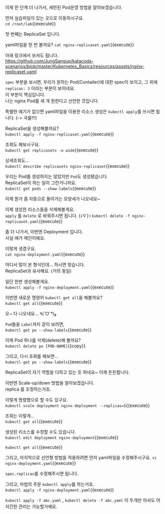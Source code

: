 이제 한 단계 더 나가서, 세련된 Pod운영 방법을 알아보겠습니다.  

먼저 실습파일이 있는 곳으로 이동하시구요.  
`cd /root/lab`{{execute}}

첫 번째는 ReplicaSet 입니다.

yaml파일을 한 번 볼까요?
`cat nginx-replicaset.yaml`{{execute}}

아래 링크에서 보셔도 됩니다.  
https://github.com/JungSangup/katacoda-scenarios/blob/master/Kubernetes_Basics/resources/assets/nginx-replicaset.yaml

`spec` 부분을 보시면, 우리가 원하는 Pod(Contailer)에 대한 spec이 보이고, 그 위에 `replicas: 3` 이라는 부분이 보이네요.  
이 부분이 핵심입니다.  
나는 nginx Pod를 세 개 원한다고 선언한 것입니다.

특별한 얘기가 없으면 yaml파일을 이용한 리소스 생성은 `kubectl apply`를 쓰시면 됩니다. (-> 국룰!!!)  

ReplicaSet을 생성해볼까요?  
`kubectl apply -f nginx-replicaset.yaml`{{execute}}

조회도 해보시구요.  
`kubectl get replicasets -o wide`{{execute}}

상세조회도...  
`kubectl describe replicasets nginx-replicaset`{{execute}}

우리는 Pod를 생성하지는 않았지만 `Pod`도 생성됐습니다.  
ReplicaSet이 하는 일이 그런거니까요.  
`kubectl get pods --show-labels`{{execute}}

이제 뭔가 좀 자동으로 돌아가는 모양새가 나오네요~

이제 생성한 리소스들을 삭제해볼게요.  
`apply` 를 `delete` 로 바꿔주시면 됩니다. (ง˙∇˙)ว
`kubectl delete -f nginx-replicaset.yaml`{{execute}}


좀 더 나가서, 이번엔 Deployment 입니다.  
사실 얘가 메인이예요.

이렇게 생겼구요.  
`cat nginx-deployment.yaml`{{execute}}

어디서 많이 본 형식인데... 하시면 맞습니다.  
ReplicaSet과 유사해요. (거의 동일)

일단 한번 생성해볼게요.  
`kubectl apply -f nginx-deployment.yaml`{{execute}}

이번엔 새로운 명령어 `kubectl get all`을 해볼까요?  
`kubectl get all`{{execute}}

오~ 다 나오네요...  ٩(ˊᗜˋ*)و

`Pod`들을 `Label`까지 같이 보려면,  
`kubectl get po --show-labels`{{execute}}

이제 Pod 하나를 삭제(delete)해 볼까요?  
`kubectl delete po [POD-NAME]`{{copy}}

그리고, 다시 조회를 해보면...  
`kubectl get po --show-labels`{{execute}}

ReplicaSet이 자기 역할을 다하고 있는 듯 하네요~
이제 든든합니다.


이번엔 Scale-up/down 방법을 알아보겠습니다.  
replica 를 조정하는거죠.  

이렇게 명령형으로 할 수도 있구요.  
`kubectl scale deployment nginx-deployment --replicas=5`{{execute}}

조회는 이렇게...  
`kubectl get all`{{execute}}

생성된 리소스를 수정할 수도 있습니다.  
`kubectl edit deployment nginx-deployment`{{execute}}

`kubectl get all`{{execute}}

그리고, 마지막으로 선언형 방법을 적용하려면 먼저 yaml파일을 수정해주시구요.
`vi nginx-deployment.yaml`{{execute}}

`spec.replicas`를 수정해주시면 됩니다.  

그리고, 마법의 주문 `kubectl apply`를 하는거죠.  
`kubectl apply -f nginx-deployment.yaml`{{execute}}


`kubectl apply -f abc.yaml` , `kubectl delete -f abc.yaml` 이 두개만 아셔도 어지간한 관리는 가능할거예요.
